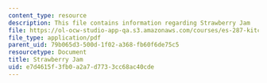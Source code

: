 ```yaml
---
content_type: resource
description: This file contains information regarding Strawberry Jam
file: https://ol-ocw-studio-app-qa.s3.amazonaws.com/courses/es-287-kitchen-chemistry-spring-2009/e7d4615f3fb0a2a7d7733cc68ac40cde_MITES_287S09_read08.pdf
file_type: application/pdf
parent_uid: 79b065d3-500d-1f02-a368-fb60f6de75c5
resourcetype: Document
title: Strawberry Jam
uid: e7d4615f-3fb0-a2a7-d773-3cc68ac40cde
---
```

